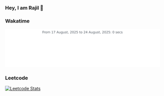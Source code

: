 ### Hey, I am Rajil 👋

### Wakatime
[![wakatime-stats](https://github.com/rajilsaj/rajilsaj/blob/main/images/stat.svg)](https://wakatime.com/@rajilsaj)

### Leetcode
[![Leetcode Stats](https://leetcard.jacoblin.cool/sajila?width=800&height=500)](https://leetcode.com/sajila/)



